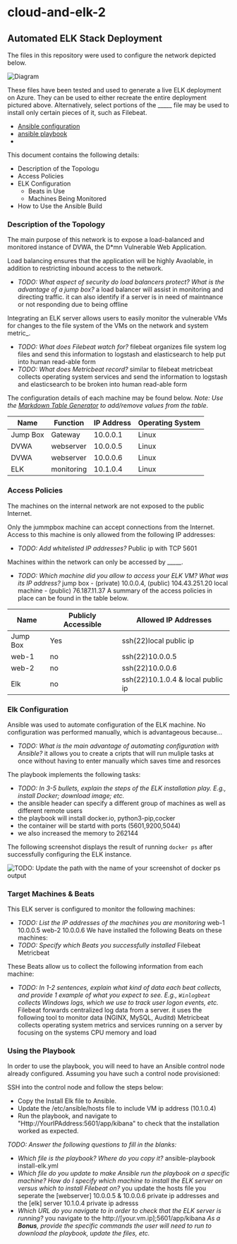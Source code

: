 # cloud-and-elk-2
## Automated ELK Stack Deployment

The files in this repository were used to configure the network depicted below.

![Diagram](https://github.com/kristopherkennedy/cloud-and-elk-2/blob/main/diagram_filename.png.png)

These files have been tested and used to generate a live ELK deployment on Azure. They can be used to either recreate the entire deployment pictured above. Alternatively, select portions of the _____ file may be used to install only certain pieces of it, such as Filebeat.

  -   [Ansible configuration](Ansible/playbooks/ansible.cfg)
  -   [ansible playbook](Ansible/playbooks/elk-playbook)
  -   
This document contains the following details:
- Description of the Topologu
- Access Policies
- ELK Configuration
  - Beats in Use
  - Machines Being Monitored
- How to Use the Ansible Build


### Description of the Topology

The main purpose of this network is to expose a load-balanced and monitored instance of DVWA, the D*mn Vulnerable Web Application.

Load balancing ensures that the application will be highly Avaolable, in addition to restricting inbound access to the network.
- _TODO: What aspect of security do load balancers protect? What is the advantage of a jump box?_
a load balancer will assist in monitoring and directing traffic. it can also identify if a server is in need of maintnance or not responding due to being offline

Integrating an ELK server allows users to easily monitor the vulnerable VMs for changes to the file system of the VMs on the network and system metric_.
- _TODO: What does Filebeat watch for?_
filebeat organizes file system log files and send this information to logstash and elasticsearch to help put into human read-able form
- _TODO: What does Metricbeat record?_
similar to filebeat metricbeat collects operating system services and send the information to logstash and elasticsearch to be broken into human read-able form

The configuration details of each machine may be found below.
_Note: Use the [Markdown Table Generator](http://www.tablesgenerator.com/markdown_tables) to add/remove values from the table_.

| Name     | Function | IP Address | Operating System |
|----------|----------|------------|------------------|
| Jump Box | Gateway  | 10.0.0.1   | Linux            |
| DVWA     |webserver | 10.0.0.5   | Linux            |
| DVWA     |webserver | 10.0.0.6   | Linux            |
| ELK      |monitoring| 10.1.0.4   | Linux            |

### Access Policies

The machines on the internal network are not exposed to the public Internet. 

Only the jummpbox machine can accept connections from the Internet. Access to this machine is only allowed from the following IP addresses:
- _TODO: Add whitelisted IP addresses?_
Public ip with TCP 5601

Machines within the network can only be accessed by _____.
- _TODO: Which machine did you allow to access your ELK VM? What was its IP address?_
jump box - (private) 10.0.0.4, (public) 104.43.251.20
local machine - (public) 76.187.11.37 
A summary of the access policies in place can be found in the table below.

| Name     | Publicly Accessible | Allowed IP Addresses |
|----------|---------------------|----------------------|
| Jump Box | Yes                 |ssh(22)local public ip|
|  web-1   | no                  |ssh(22)10.0.0.5       |
|  web-2   | no                  |ssh(22)10.0.0.6       |
|  Elk     | no                  |ssh(22)10.1.0.4 & local public ip

### Elk Configuration

Ansible was used to automate configuration of the ELK machine. No configuration was performed manually, which is advantageous because...
- _TODO: What is the main advantage of automating configuration with Ansible?_
it allows you to create a cripts that will run muliple tasks at once without having to enter manually which saves time and resorces

The playbook implements the following tasks:
- _TODO: In 3-5 bullets, explain the steps of the ELK installation play. E.g., install Docker; download image; etc._
- the ansible header can specify a different group of machines as well as different remote users
- the playbook will install docker.io, python3-pip,cocker
- the container will be startd with ports (5601,9200,5044) 
- we also increased the memory to 262144

The following screenshot displays the result of running `docker ps` after successfully configuring the ELK instance.

![TODO: Update the path with the name of your screenshot of docker ps output](Images/docker_ps_output.png)

### Target Machines & Beats
This ELK server is configured to monitor the following machines:
- _TODO: List the IP addresses of the machines you are monitoring_
web-1 10.0.0.5
web-2 10.0.0.6
We have installed the following Beats on these machines:
- _TODO: Specify which Beats you successfully installed_
Filebeat
Metricbeat

These Beats allow us to collect the following information from each machine:
- _TODO: In 1-2 sentences, explain what kind of data each beat collects, and provide 1 example of what you expect to see. E.g., `Winlogbeat` collects Windows logs, which we use to track user logon events, etc._
Filebeat forwards centralized log data from a server. it uses the following tool to monitor data (NGINX, MySQL, Auditd)
Metricbeat collects operating system metrics and services running on a server by focusing on the systems CPU memory and load
### Using the Playbook
In order to use the playbook, you will need to have an Ansible control node already configured. Assuming you have such a control node provisioned: 

SSH into the control node and follow the steps below:
- Copy the Install Elk file to Ansible.
- Update the /etc/ansible/hosts file to include VM ip address (10.1.0.4)
- Run the playbook, and navigate to "Http://YourIPAddress:5601/app/kibana" to check that the installation worked as expected.

_TODO: Answer the following questions to fill in the blanks:_
- _Which file is the playbook? Where do you copy it?_
ansible-playbook install-elk.yml
- _Which file do you update to make Ansible run the playbook on a specific machine? How do I specify which machine to install the ELK server on versus which to install Filebeat on?_
you update the hosts file
you seperate the [webserver] 10.0.0.5 & 10.0.0.6 private ip addresses and the [elk] server 10.1.0.4 private ip adresss
- _Which URL do you navigate to in order to check that the ELK server is running?_
you navigate to the http://[your.vm.ip];5601/app/kibana
_As a **Bonus**, provide the specific commands the user will need to run to download the playbook, update the files, etc._
 
